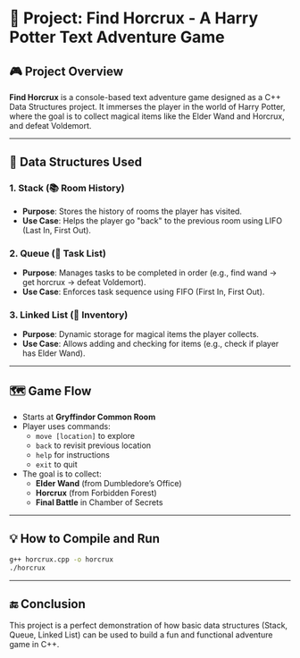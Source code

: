 
# 📘 Project: Find Horcrux - A Harry Potter Text Adventure Game

## 🎮 Project Overview
**Find Horcrux** is a console-based text adventure game designed as a C++ Data Structures project. It immerses the player in the world of Harry Potter, where the goal is to collect magical items like the Elder Wand and Horcrux, and defeat Voldemort.

---

## 🧠 Data Structures Used

### 1. Stack (📚 Room History)
- **Purpose**: Stores the history of rooms the player has visited.
- **Use Case**: Helps the player go "back" to the previous room using LIFO (Last In, First Out).

### 2. Queue (📜 Task List)
- **Purpose**: Manages tasks to be completed in order (e.g., find wand → get horcrux → defeat Voldemort).
- **Use Case**: Enforces task sequence using FIFO (First In, First Out).

### 3. Linked List (🧳 Inventory)
- **Purpose**: Dynamic storage for magical items the player collects.
- **Use Case**: Allows adding and checking for items (e.g., check if player has Elder Wand).

---

## 🗺️ Game Flow

- Starts at **Gryffindor Common Room**
- Player uses commands:
  - `move [location]` to explore
  - `back` to revisit previous location
  - `help` for instructions
  - `exit` to quit
- The goal is to collect:
  - **Elder Wand** (from Dumbledore’s Office)
  - **Horcrux** (from Forbidden Forest)
  - **Final Battle** in Chamber of Secrets

---

## 💡 How to Compile and Run

```bash
g++ horcrux.cpp -o horcrux
./horcrux
```

---

## 🔚 Conclusion

This project is a perfect demonstration of how basic data structures (Stack, Queue, Linked List) can be used to build a fun and functional adventure game in C++.
